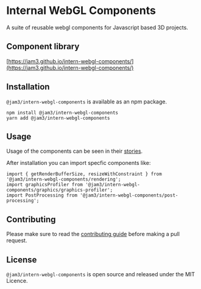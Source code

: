 # Internal WebGL Components

A suite of reusable webgl components for Javascript based 3D projects.

## Component library

[https://jam3.github.io/intern-webgl-components/](https://jam3.github.io/intern-webgl-components/)

## Installation

`@jam3/intern-webgl-components` is available as an npm package.

```
npm install @jam3/intern-webgl-components
yarn add @jam3/intern-webgl-components
```

## Usage

Usage of the components can be seen in their [stories](https://jam3.github.io/intern-webgl-components/).

After installation you can import specfic components like:

```
import { getRenderBufferSize, resizeWithConstraint } from '@jam3/intern-webgl-components/rendering';
import graphicsProfiler from '@jam3/intern-webgl-components/graphics/graphics-profiler';
import PostProcessing from '@jam3/intern-webgl-components/post-processing';
```

## Contributing

Please make sure to read the [contributing guide](./docs/CONTRIBUTING.md) before making a pull request.

## License

`@jam3/intern-webgl-components` is open source and released under the MIT Licence.
